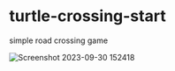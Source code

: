 # turtle-crossing-start
simple road crossing game 

![Screenshot 2023-09-30 152418](https://github.com/Somraj-234/turtle-crossing-start/assets/110245790/e75482f2-95b9-4510-8cdd-48e32ba844a1)
